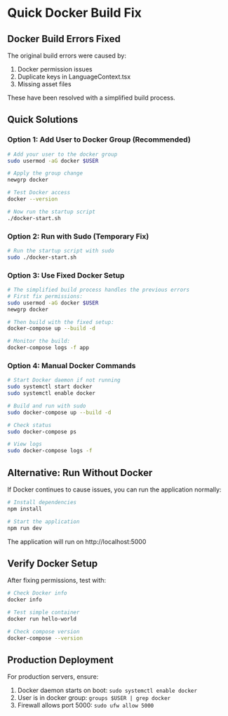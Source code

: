 # Quick Docker Build Fix

## Docker Build Errors Fixed

The original build errors were caused by:
1. Docker permission issues
2. Duplicate keys in LanguageContext.tsx
3. Missing asset files

These have been resolved with a simplified build process.

## Quick Solutions

### Option 1: Add User to Docker Group (Recommended)
```bash
# Add your user to the docker group
sudo usermod -aG docker $USER

# Apply the group change
newgrp docker

# Test Docker access
docker --version

# Now run the startup script
./docker-start.sh
```

### Option 2: Run with Sudo (Temporary Fix)
```bash
# Run the startup script with sudo
sudo ./docker-start.sh
```

### Option 3: Use Fixed Docker Setup
```bash
# The simplified build process handles the previous errors
# First fix permissions:
sudo usermod -aG docker $USER
newgrp docker

# Then build with the fixed setup:
docker-compose up --build -d

# Monitor the build:
docker-compose logs -f app
```

### Option 4: Manual Docker Commands
```bash
# Start Docker daemon if not running
sudo systemctl start docker
sudo systemctl enable docker

# Build and run with sudo
sudo docker-compose up --build -d

# Check status
sudo docker-compose ps

# View logs
sudo docker-compose logs -f
```

## Alternative: Run Without Docker

If Docker continues to cause issues, you can run the application normally:

```bash
# Install dependencies
npm install

# Start the application
npm run dev
```

The application will run on http://localhost:5000

## Verify Docker Setup

After fixing permissions, test with:
```bash
# Check Docker info
docker info

# Test simple container
docker run hello-world

# Check compose version
docker-compose --version
```

## Production Deployment

For production servers, ensure:
1. Docker daemon starts on boot: `sudo systemctl enable docker`
2. User is in docker group: `groups $USER | grep docker`
3. Firewall allows port 5000: `sudo ufw allow 5000`